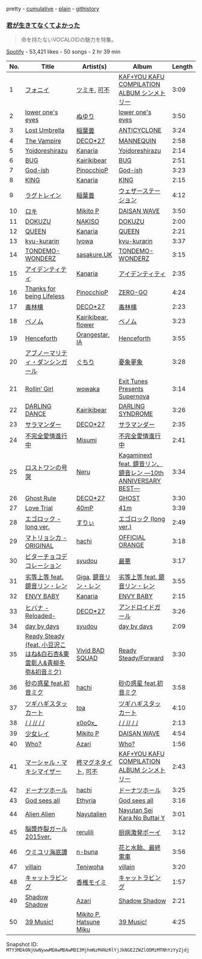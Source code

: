 pretty - [cumulative](/playlists/cumulative/37i9dQZF1DX4OQqDGyEiDU.md) - [plain](/playlists/plain/37i9dQZF1DX4OQqDGyEiDU) - [githistory](https://github.githistory.xyz/mackorone/spotify-playlist-archive/blob/main/playlists/plain/37i9dQZF1DX4OQqDGyEiDU)

### [君が生きてなくてよかった](https://open.spotify.com/playlist/37i9dQZF1DX4OQqDGyEiDU)

> 命を持たないVOCALOIDの魅力を特集。

[Spotify](https://open.spotify.com/user/spotify) - 53,421 likes - 50 songs - 2 hr 39 min

| No. | Title | Artist(s) | Album | Length |
|---|---|---|---|---|
| 1 | [フォニイ](https://open.spotify.com/track/5pBIavXhjzTi0u7pkOK71N) | [ツミキ](https://open.spotify.com/artist/7ctyyNnO9O2dDD8bHjkCAh), [可不](https://open.spotify.com/artist/3VxmIoSoAMfL0xAAQ7jHqE) | [KAF+YOU KAFU COMPILATION ALBUM シンメトリー](https://open.spotify.com/album/7lskLrUOlkfbFpQBzQDPkv) | 3:09 |
| 2 | [lower one's eyes](https://open.spotify.com/track/3P8sZzCeWXnBieW9XxE02Y) | [ぬゆり](https://open.spotify.com/artist/3ZIOAB6YRggYj0LIG6JLXx) | [lower one's eyes](https://open.spotify.com/album/0NEXeWlwwR6b4zfHF4bvgk) | 3:50 |
| 3 | [Lost Umbrella](https://open.spotify.com/track/2zAi85TQB7mLzl8P1ySAj9) | [稲葉曇](https://open.spotify.com/artist/25b7eSZD64Sm8ReHZ1WDc7) | [ANTICYCLONE](https://open.spotify.com/album/0QoalZudcGlnFFoN9Qr8UB) | 3:24 |
| 4 | [The Vampire](https://open.spotify.com/track/2d49lHO5ybKcYAcuJh2hT2) | [DECO\*27](https://open.spotify.com/artist/7kZTWx6cRLc0TSRPq1XBMP) | [MANNEQUIN](https://open.spotify.com/album/3qFF8RZSnHGf6q6jOcCXy5) | 2:58 |
| 5 | [Yoidoreshirazu](https://open.spotify.com/track/26zbAdTJC4vqqpGwSzvh8Q) | [Kanaria](https://open.spotify.com/artist/1k5LyiTCRzPjORzcgHqJxF) | [Yoidoreshirazu](https://open.spotify.com/album/32sf8CyAb7MtRbVTDJrWQA) | 2:14 |
| 6 | [BUG](https://open.spotify.com/track/1fqfev7K0mfX7e1W64pDvA) | [Kairikibear](https://open.spotify.com/artist/6PpaQ5s7sGyfCCL6l3yptE) | [BUG](https://open.spotify.com/album/04BZd03CZ9HuiiZBWDcp1J) | 2:51 |
| 7 | [God\-ish](https://open.spotify.com/track/206UWNKXURTnN4zf9vmXUV) | [PinocchioP](https://open.spotify.com/artist/3b7jPCedJ2VH4l4rcOTvNC) | [God\-ish](https://open.spotify.com/album/5MEXGTej0dxa5MbXZCJJyk) | 3:23 |
| 8 | [KING](https://open.spotify.com/track/5vCNAauCaecW0tT2mZDLG9) | [Kanaria](https://open.spotify.com/artist/1k5LyiTCRzPjORzcgHqJxF) | [KING](https://open.spotify.com/album/5caSwBLTwvq0mk7cQwtf2O) | 2:15 |
| 9 | [ラグトレイン](https://open.spotify.com/track/4bdwEiJuBhWIkPKSVjyjiA) | [稲葉曇](https://open.spotify.com/artist/25b7eSZD64Sm8ReHZ1WDc7) | [ウェザーステーション](https://open.spotify.com/album/6jg2tl87TSzWMU6SXYUwsd) | 4:12 |
| 10 | [ロキ](https://open.spotify.com/track/5WCK18MbTKuOcmLsOXMaHd) | [Mikito P](https://open.spotify.com/artist/0iu8aSfeRUY5aUTLpEDo52) | [DAISAN WAVE](https://open.spotify.com/album/1s65jj1INBw5EMo5pimB6i) | 3:50 |
| 11 | [DOKUZU](https://open.spotify.com/track/7G19YO3m77NNF8wlDkRmi0) | [NAKISO](https://open.spotify.com/artist/7e0etbPYy2kovCgnbT1g2Y) | [DOKUZU](https://open.spotify.com/album/4BBVbKO8I1m5rXIMd0QUb7) | 2:00 |
| 12 | [QUEEN](https://open.spotify.com/track/32zpHDchUY83w80C8mMtOs) | [Kanaria](https://open.spotify.com/artist/1k5LyiTCRzPjORzcgHqJxF) | [QUEEN](https://open.spotify.com/album/4abbUX3gfMhHSN0gDrchyc) | 2:21 |
| 13 | [kyu\-kurarin](https://open.spotify.com/track/72wehM3q2RVZb4XLmAkyTr) | [Iyowa](https://open.spotify.com/artist/0gox2jF74UUFl8bDQYyTFr) | [kyu\-kurarin](https://open.spotify.com/album/4f5TDdboXv76t95A48thSs) | 3:37 |
| 14 | [TONDEMO\-WONDERZ](https://open.spotify.com/track/4hrhv3LGlhO0qK21zWeHgW) | [sasakure.UK](https://open.spotify.com/artist/6nqR1MdjPNXu5KSdeqJBI1) | [TONDEMO\-WONDERZ](https://open.spotify.com/album/0E3hZEBiEMetjMHCo93BKk) | 3:15 |
| 15 | [アイデンティティ](https://open.spotify.com/track/4X3L6G6KDs0jBKvfTkmKmi) | [Kanaria](https://open.spotify.com/artist/1k5LyiTCRzPjORzcgHqJxF) | [アイデンティティ](https://open.spotify.com/album/5bN9ddnWBszIifz4XhLlKj) | 2:35 |
| 16 | [Thanks for being Lifeless](https://open.spotify.com/track/051mZnDf307e5y9oflIUiC) | [PinocchioP](https://open.spotify.com/artist/3b7jPCedJ2VH4l4rcOTvNC) | [ZERO\-GO](https://open.spotify.com/album/0oaOHz6VowcZp1FUAwqDiD) | 4:24 |
| 17 | [毒林檎](https://open.spotify.com/track/1wRpemWBeN95dIO84BQXRu) | [DECO\*27](https://open.spotify.com/artist/7kZTWx6cRLc0TSRPq1XBMP) | [毒林檎](https://open.spotify.com/album/2MeXjWnEJE7sso6PkmfpDk) | 2:23 |
| 18 | [ベノム](https://open.spotify.com/track/2llI6h2T2O5KZfn1OhJQAA) | [Kairikibear](https://open.spotify.com/artist/6PpaQ5s7sGyfCCL6l3yptE), [flower](https://open.spotify.com/artist/462dBSebAL2oxtCpwgMOBY) | [ベノム](https://open.spotify.com/album/4Sqv1ZQTQLa34sqLaB6o2v) | 3:23 |
| 19 | [Henceforth](https://open.spotify.com/track/57ogQzcfCwQW1YoBdfz4Wa) | [Orangestar](https://open.spotify.com/artist/420aixNZr4paRQmuRXz3DS), [IA](https://open.spotify.com/artist/1oz1HYOyJhjshPi5Nvs3MX) | [Henceforth](https://open.spotify.com/album/2RqPD5PUvE0buIQ74wpmFV) | 3:55 |
| 20 | [アブノーマリティ・ダンシンガール](https://open.spotify.com/track/3sWcYSiFPCL5CNzU0H5Wau) | [ぐちり](https://open.spotify.com/artist/7AhWr9uwljlOcqY6eiX7ww) | [憂象夢象](https://open.spotify.com/album/5HdP7JlJXuOhqnraTBVeUP) | 3:28 |
| 21 | [Rollin’ Girl](https://open.spotify.com/track/5VJPBUVqxzLWmzzlJZy4r2) | [wowaka](https://open.spotify.com/artist/65MYE6R7PCyVAhHrQploNT) | [Exit Tunes Presents Supernova](https://open.spotify.com/album/1iWiHH4pOLxDCDTN2AJ70X) | 3:14 |
| 22 | [DARLING DANCE](https://open.spotify.com/track/32cvZTXsJi4EzkvVDMH4Ij) | [Kairikibear](https://open.spotify.com/artist/6PpaQ5s7sGyfCCL6l3yptE) | [DARLING SYNDROME](https://open.spotify.com/album/3fUCHpaeNuP6psWjFsDgZ9) | 3:26 |
| 23 | [サラマンダー](https://open.spotify.com/track/64LMCa7fkdfHYLtCm0kGTR) | [DECO\*27](https://open.spotify.com/artist/7kZTWx6cRLc0TSRPq1XBMP) | [サラマンダー](https://open.spotify.com/album/11pU0vz7peTM1JdMZvSg9t) | 2:35 |
| 24 | [不完全愛情進行中](https://open.spotify.com/track/1kccUSvGvxEt7tccnrfV4y) | [Misumi](https://open.spotify.com/artist/79WesJjDmCUqObjbE0mNyA) | [不完全愛情進行中](https://open.spotify.com/album/1FIf5JBEDDWxaqwvtCiRAM) | 2:41 |
| 25 | [ロストワンの号哭](https://open.spotify.com/track/7bjO3BMl5ps63mpPMfhPDC) | [Neru](https://open.spotify.com/artist/0rhcL1Mw7J9YJRDpD6mhXr) | [Kagaminext feat\. 鏡音リン、鏡音レン ―10th ANNIVERSARY BEST―](https://open.spotify.com/album/2HbzIEq99Mqb0VgGN1g3if) | 3:34 |
| 26 | [Ghost Rule](https://open.spotify.com/track/1OAp6qN5KmoGUQ2edICKsC) | [DECO\*27](https://open.spotify.com/artist/7kZTWx6cRLc0TSRPq1XBMP) | [GHOST](https://open.spotify.com/album/3euL5ADirJFFXvoX9OlIfA) | 3:30 |
| 27 | [Love Trial](https://open.spotify.com/track/7oa18QwhLsV3JfITGDxslD) | [40mP](https://open.spotify.com/artist/69jNq4RZ3PvQJvMeqtdz7O) | [41m](https://open.spotify.com/album/48CT8I4ImScM4TySzxyBUP) | 3:39 |
| 28 | [エゴロック \- long ver.](https://open.spotify.com/track/2FRMwFXODegegRrfLAeVwx) | [すりぃ](https://open.spotify.com/artist/29XdcKZcwr9ikcmxud5UEa) | [エゴロック \(long ver.\)](https://open.spotify.com/album/3jFaq0Sz9TBllBvn8Mu8GQ) | 2:49 |
| 29 | [マトリョシカ \- ORIGINAL](https://open.spotify.com/track/74A5fPLR86U9XWYostkXwS) | [hachi](https://open.spotify.com/artist/6ptdMFoqgQZRoccAYK9Opd) | [OFFICIAL ORANGE](https://open.spotify.com/album/3LCFnbLjqO5qTbX23ZXaPI) | 3:18 |
| 30 | [ビターチョコデコレーション](https://open.spotify.com/track/6JFD96zWsIdGPqLOTVE1uU) | [syudou](https://open.spotify.com/artist/43XkWaoCS0wKjuMJrWFgoa) | [最悪](https://open.spotify.com/album/0FxgZJNSWavuZIPVL90DEW) | 3:17 |
| 31 | [劣等上等 feat\. 鏡音リン・レン](https://open.spotify.com/track/367IrkRR4wk5WtSL41rONn) | [Giga](https://open.spotify.com/artist/73agKiU7x2AtIEH2IAK2iS), [鏡音リン・レン](https://open.spotify.com/artist/46cTNwyKdzoPIoEgLa8XS1) | [劣等上等 feat\. 鏡音リン・レン](https://open.spotify.com/album/5zeEMdy7T7nNZ5iu866WP0) | 3:55 |
| 32 | [ENVY BABY](https://open.spotify.com/track/7rPKtXBW35rSQH1i6QAvyk) | [Kanaria](https://open.spotify.com/artist/1k5LyiTCRzPjORzcgHqJxF) | [ENVY BABY](https://open.spotify.com/album/0rp0Htb5EVN4G9boRMNPk4) | 2:15 |
| 33 | [ヒバナ \-Reloaded\-](https://open.spotify.com/track/3g2jMbl3XTP0k0cYb5rN6p) | [DECO\*27](https://open.spotify.com/artist/7kZTWx6cRLc0TSRPq1XBMP) | [アンドロイドガール](https://open.spotify.com/album/6TPhM7fNV68heKndka6F0Q) | 3:26 |
| 34 | [day by days](https://open.spotify.com/track/6SRkWroP8AXI5bqNfmI6Mn) | [syudou](https://open.spotify.com/artist/43XkWaoCS0wKjuMJrWFgoa) | [day by days](https://open.spotify.com/album/7Ir2ssbW6ov5OxbiQNcksm) | 2:09 |
| 35 | [Ready Steady \(feat\. 小豆沢こはね&白石杏&東雲彰人&青柳冬弥&初音ミク\)](https://open.spotify.com/track/3gkNuMdF4BgdEQRr0UuOfl) | [Vivid BAD SQUAD](https://open.spotify.com/artist/6mEgpqXA4yzhhncW4cBHlh) | [Ready Steady/Forward](https://open.spotify.com/album/38WKL8r6mZSsqQC6PUXG2e) | 3:30 |
| 36 | [砂の惑星 feat.初音ミク](https://open.spotify.com/track/2RBQ84niVRC6bBdhe7lc9F) | [hachi](https://open.spotify.com/artist/6ptdMFoqgQZRoccAYK9Opd) | [砂の惑星 feat.初音ミク](https://open.spotify.com/album/5fYiHj6u8MZWm2IPgvI0vh) | 3:58 |
| 37 | [ツギハギスタッカート](https://open.spotify.com/track/0V7RxFamMkLN6tXR7S2t1W) | [toa](https://open.spotify.com/artist/0GpuT5uCfbeG4IwyPLvJ7b) | [ツギハギスタッカート](https://open.spotify.com/album/334dtoC0dImpN25UZ62DMD) | 4:10 |
| 38 | [/ / // / /](https://open.spotify.com/track/3gCPs1TDRH9v9QlF5h3zD5) | [x0o0x\_](https://open.spotify.com/artist/2QLccJ5Jtn9Cj5xcfB9ufz) | [/ / // / /](https://open.spotify.com/album/1MYxlVGsq3RBe5O3Em3xnz) | 2:13 |
| 39 | [少女レイ](https://open.spotify.com/track/6bxGVlcX900tLZiZl5mFOR) | [Mikito P](https://open.spotify.com/artist/0iu8aSfeRUY5aUTLpEDo52) | [DAISAN WAVE](https://open.spotify.com/album/1s65jj1INBw5EMo5pimB6i) | 4:54 |
| 40 | [Who?](https://open.spotify.com/track/6K13hIU8J8NSSKMfLWu8sn) | [Azari](https://open.spotify.com/artist/0cevUP0ssLSLm7ict9X2E9) | [Who?](https://open.spotify.com/album/1Q8OHx0Czg42H94rajby9S) | 1:56 |
| 41 | [マーシャル・マキシマイザー](https://open.spotify.com/track/00ydUpbxn87fyKSK5A6Du8) | [柊マグネタイト](https://open.spotify.com/artist/4kmKTxjchPXGEcnpiW8iTx), [可不](https://open.spotify.com/artist/3VxmIoSoAMfL0xAAQ7jHqE) | [KAF+YOU KAFU COMPILATION ALBUM シンメトリー](https://open.spotify.com/album/7lskLrUOlkfbFpQBzQDPkv) | 2:43 |
| 42 | [ドーナツホール](https://open.spotify.com/track/6kwLcF9pDovUbmGOtHo4Ml) | [hachi](https://open.spotify.com/artist/6ptdMFoqgQZRoccAYK9Opd) | [ドーナツホール](https://open.spotify.com/album/4jNxD5LWmUuwF72qG8Ekfx) | 3:25 |
| 43 | [God sees all](https://open.spotify.com/track/1MES6o0hVfvTcoK0JYDQq6) | [Ethyria](https://open.spotify.com/artist/1FUCVcTXn8jXmPTS3vV9xy) | [God sees all](https://open.spotify.com/album/2UvWMD9DOfJxpJaSwNtqFU) | 3:16 |
| 44 | [Alien Alien](https://open.spotify.com/track/3va7Q99A1EJk8eAZ2DV74v) | [Nayutalien](https://open.spotify.com/artist/0U2Emr9cdZNcbqSoKoWb8c) | [Nayutan Sei Kara No Buttai Y](https://open.spotify.com/album/1TYuswsDlzdBI88xoYgO4P) | 3:01 |
| 45 | [脳漿炸裂ガール 2015ver.](https://open.spotify.com/track/0ASw64KfzSUtChQDfzC906) | [rerulili](https://open.spotify.com/artist/0pe4oh93288gTffEVZWZ1H) | [厨病激発ボーイ](https://open.spotify.com/album/11wsf9YJHLcnpAxUtldSZs) | 3:12 |
| 46 | [ウミユリ海底譚](https://open.spotify.com/track/7d66NXUtZmUpHKYMgk9Q77) | [n\-buna](https://open.spotify.com/artist/5DvySD4yjxyj8NvBWNfImP) | [花と水飴、最終電車](https://open.spotify.com/album/5fgdRwwC6kohkB1WMT8QMR) | 3:56 |
| 47 | [villain](https://open.spotify.com/track/5KE5i73iG4A7h8OyqyIaZK) | [Teniwoha](https://open.spotify.com/artist/6agSBzJ9kJnlglVc271CLD) | [villain](https://open.spotify.com/album/2pqS8lGfitHmyRukdGRkZ7) | 3:20 |
| 48 | [キャットラビング](https://open.spotify.com/track/1YIr7kCHsECRkVclYvFRUY) | [香椎モイミ](https://open.spotify.com/artist/09bfsJNaKxdLPpxiX1kfwZ) | [キャットラビング](https://open.spotify.com/album/06G3jp8JrZdGeJqMKIAfiP) | 1:57 |
| 49 | [Shadow Shadow](https://open.spotify.com/track/3kKrLW9Fi7FdPi5oeLER7U) | [Azari](https://open.spotify.com/artist/0cevUP0ssLSLm7ict9X2E9) | [Shadow Shadow](https://open.spotify.com/album/0czcM9b8vvv9vGIoftmnMq) | 2:21 |
| 50 | [39 Music!](https://open.spotify.com/track/7DZrnvfd78FMJgPYa8FSEy) | [Mikito P](https://open.spotify.com/artist/0iu8aSfeRUY5aUTLpEDo52), [Hatsune Miku](https://open.spotify.com/artist/6pNgnvzBa6Bthsv8SrZJYl) | [39 Music!](https://open.spotify.com/album/22mBVLZToKGQ2Qc4DN6pPP) | 4:25 |

Snapshot ID: `MTY3MDk0NjUwNywwMDAwMDAwMDI3MjhmNzM4NzRlYjJkNGE2ZWZlODMzMTNhYzYyZjdj`
